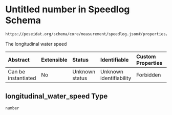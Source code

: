 # Untitled number in Speedlog Schema

```txt
https://poseidat.org/schema/core/measurement/speedlog.json#/properties/longitudinal_water_speed
```

The longitudinal water speed

| Abstract            | Extensible | Status         | Identifiable            | Custom Properties | Additional Properties | Access Restrictions | Defined In                                                                      |
| :------------------ | :--------- | :------------- | :---------------------- | :---------------- | :-------------------- | :------------------ | :------------------------------------------------------------------------------ |
| Can be instantiated | No         | Unknown status | Unknown identifiability | Forbidden         | Allowed               | none                | [speedlog.json*](schemas/core/measurement/speedlog.json "open original schema") |

## longitudinal_water_speed Type

`number`
